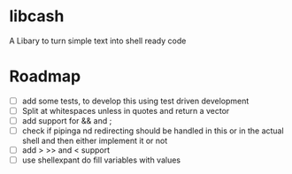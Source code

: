 # libcash
A Libary to turn simple text into shell ready  code

# Roadmap
- [ ] add some tests, to develop this using test driven development
- [ ] Split at whitespaces unless in quotes and return a vector
- [ ] add support for && and ;
- [ ] check if pipinga nd redirecting should be handled in this or in the actual shell and then either implement it or not
- [ ] add > >> and < support
- [ ] use shellexpant do fill variables with values
